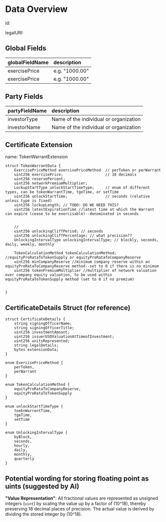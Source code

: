 # Data Overview

id:

legalURI:

## Global Fields

| **globalFieldName** | **description**                    |
|:--------------------|:-----------------------------------|
| exercisePrice       | e.g. "1000.00"                     |
| exercisePrice       | e.g. "1000.00"                     |


## Party Fields

| **partyFieldName** | **description**                         |
|:-------------------|:----------------------------------------|
| investorType       | Name of the individual or organization  |
| investorName       | Name of the individual or organization  |


## Certificate Extension

name: TokenWarrantExtension
```solidity
struct TokenWarrantData {
    ExercisePriceMethod exercisePriceMethod  // perToken or perWarrant
    uint256 exercisePrice;                   // 18 decimals
    uint256 reservePercent;
    uint256 networkPremiumMultiplier;
    LockupStartType unlockStartTimeType;     // enum of different types, can be tokenWarrantTime, tgeTime, or setTime
    uint256 unlockStartTime;                 // seconds (relative unless type is fixed)
    uint256 lockupLength; // TODO: DO WE NEED THIS?
    uint256 latestExpirationTime //latest time at which the Warrant can expire (cease to be exercisable)--denominated in seconds
    

    //
    uint256 unlockingCliffPeriod; // seconds
    uint256 unlockingCliffPercentage; // what precision??
    UnlockingIntervalType unlockingIntervalType; // blockly, seconds, daily, weekly, monthly

    TokenCalculationMethod tokenCalculationMethod; //equityProRataToTokenSupply or equityProRataToCompanyReserve
    uint256 minCompanyReserve //minimum company reserve within an equityProRataToCompanyReserve method--set to 0 if there is no minimum
    uint256 tokenPremiumMultiplier //multiplier of network valuation over company equity valuation, to be used within equityProRataToTokenSupply method (set to 0 if no premium)
    
  
}
```

## CertificateDetails Struct (for reference)

```solidity
struct CertificateDetails {
    string signingOfficerName;
    string signingOfficerTitle;
    uint256 investmentAmount;
    uint256 issuerUSDValuationAtTimeofInvestment;
    uint256 unitsRepresented;
    string legalDetails;
    bytes extensionData;
}
```

```
enum ExercisePriceMethod {
    perToken,
    perWarrant
}

enum TokenCalculationMethod {
    equityProRataToCompanyReserve,
    equityProRataToTokenSupply 
}

enum unlockStartTimeType {
    toeknWarrentTime,
    tgeTime,
    setTime
}

enum UnlockingIntervalType {
    byBlock,
    seconds,
    hourly,
    daily,
    monthly,
    quarterly
}

```

## Potential wording for storing floating point as uints (suggested by AI)

**"Value Representation"**: All fractional values are represented as unsigned integers (`uint`) by scaling the value up by a factor of \(10^18\), thereby preserving 18 decimal places of precision. The actual value is derived by dividing the stored integer by \(10^18\).
